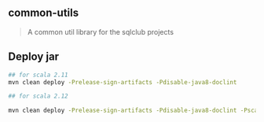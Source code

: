 ## common-utils
> A common util library for the sqlclub projects

## Deploy jar
```bash
## for scala 2.11
mvn clean deploy -Prelease-sign-artifacts -Pdisable-java8-doclint

## for scala 2.12

mvn clean deploy -Prelease-sign-artifacts -Pdisable-java8-doclint -Pscala-2.12
```